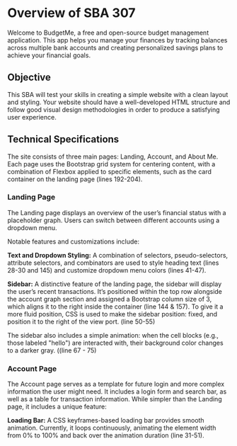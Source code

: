# Overview of SBA 307 

Welcome to BudgetMe, a free and open-source budget management application. This app helps you manage your finances by tracking balances across multiple bank accounts and creating personalized savings plans to achieve your financial goals.

## Objective
This SBA will test your skills in creating a simple website with a clean layout and styling. Your website should have a well-developed HTML structure and follow good visual design methodologies in order to produce a satisfying user experience.

## Technical Specifications
The site consists of three main pages: Landing, Account, and About Me. Each page uses the Bootstrap grid system for centering content, with a combination of Flexbox applied to specific elements, such as the card container on the landing page (lines 192-204).

### Landing Page
The Landing page displays an overview of the user’s financial status with a placeholder graph. Users can switch between different accounts using a dropdown menu.

Notable features and customizations include:

**Text and Dropdown Styling:** A combination of selectors, pseudo-selectors, attribute selectors, and combinators are used to style heading text (lines 28-30 and 145) and customize dropdown menu colors (lines 41-47).

**Sidebar:** A distinctive feature of the landing page, the sidebar will display the user’s recent transactions. It’s positioned within the top row alongside the account graph section and assigned a Bootstrap column size of 3, which aligns it to the right inside the container (line 144 & 157). To give it a more fluid position, CSS is used to make the sidebar position: fixed, and position it to the right of the view port. (line 50-55) 

The sidebar also includes a simple animation: when the cell blocks (e.g., those labeled "hello") are interacted with, their background color changes to a darker gray. ((line 67 - 75)

### Account Page
The Account page serves as a template for future login and more complex information the user might need. It includes a login form and search bar, as well as a table for transaction information. While simpler than the Landing page, it includes a unique feature:

**Loading Bar:** A CSS keyframes-based loading bar provides smooth animation. Currently, it loops continuously, animating the element width from 0% to 100% and back over the animation duration (line 31-51).

